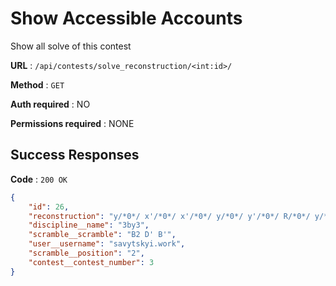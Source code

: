 # Show Accessible Accounts

Show all solve of this contest

**URL** : `/api/contests/solve_reconstruction/<int:id>/`

**Method** : `GET`

**Auth required** : NO

**Permissions required** : NONE

## Success Responses

**Code** : `200 OK`


```json
{
    "id": 26,
    "reconstruction": "y/*0*/ x'/*0*/ x'/*0*/ y/*0*/ y'/*0*/ R/*0*/ y/*167*/ R'/*588*/ R'/*752*/ R/*1088*/ R/*1264*/ y/*1363*/ U'/*1502*/ U/*2034*/ U/*2227*/ L'/*2374*/ L'/*2515*/",
    "discipline__name": "3by3",
    "scramble__scramble": "B2 D' B'",
    "user__username": "savytskyi.work",
    "scramble__position": "2",
    "contest__contest_number": 3
}
     
```
